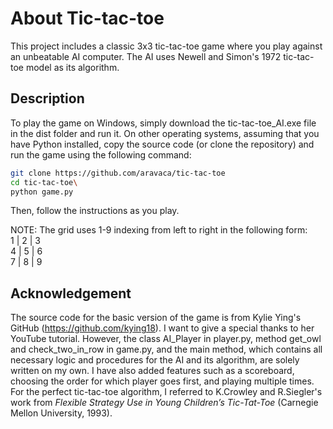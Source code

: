 # About Tic-tac-toe

This project includes a classic 3x3 tic-tac-toe game where you play against an unbeatable AI computer. The AI uses Newell and Simon's 1972 tic-tac-toe model as its algorithm. 

## Description

To play the game on Windows, simply download the tic-tac-toe_AI.exe file in the dist folder and run it. On other operating systems, assuming that you have Python installed, copy the source code (or clone the repository) and run the game using the following command:
```bash
git clone https://github.com/aravaca/tic-tac-toe
cd tic-tac-toe\
python game.py
```
Then, follow the instructions as you play.

NOTE:
The grid uses 1-9 indexing from left to right in the following form:<br/>
1 | 2 | 3<br/>
4 | 5 | 6<br/>
7 | 8 | 9<br/>

## Acknowledgement
The source code for the basic version of the game is from Kylie Ying's GitHub (https://github.com/kying18). I want to give a special thanks to her YouTube tutorial. However, the class AI_Player in player.py, method get_owl and check_two_in_row in game.py, and the main method, which contains all necessary logic and procedures for the AI and its algorithm, are solely written on my own. I have also added features such as a scoreboard, choosing the order for which player goes first, and playing multiple times. For the perfect tic-tac-toe algorithm, I referred to K.Crowley and R.Siegler's work from *Flexible Strategy Use in Young Children’s Tic-Tat-Toe* (Carnegie Mellon University, 1993).



